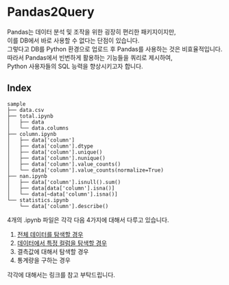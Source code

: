 # Pandas2Query
Pandas는 데이터 분석 및 조작을 위한 굉장히 편리한 패키지이지만,   
이를 DB에서 바로 사용할 수 없다는 단점이 있습니다.   
그렇다고 DB를 Python 환경으로 업로드 후 Pandas를 사용하는 것은 비효율적입니다.   
따라서 Pandas에서 빈번하게 활용하는 기능들을 쿼리로 제시하여,  
Python 사용자들의 SQL 능력을 향상시키고자 합니다.  

## Index
```
sample  
├── data.csv         
├── total.ipynb           
│   ├── data         
│   └── data.columns                 
├── column.ipynb  
│   ├── data['column']
│   ├── data['column'].dtype              
│   ├── data['column'].unique()
│   ├── data['column'].nunique()
│   ├── data['column'].value_counts()
│   └── data['column'].value_counts(normalize=True)
├── nan.ipynb  
│   ├── data['column'].isnull().sum()                
│   ├── data[data['column'].isna()]
│   └── data[~data['column'].isna()]                         
└── statistics.ipynb        
    └── data['column'].describe()
```
4개의 .ipynb 파일은 각각 다음 4가지에 대해서 다루고 있습니다.  
1) [전체 데이터를 탐색할 경우](https://github.com/Le2Seungyoon/Pandas2Query/blob/main/sample/total.ipynb)
2) [데이터에서 특정 컬럼을 탐색할 경우](https://github.com/Le2Seungyoon/Pandas2Query/blob/main/sample/column.ipynb)
3) 결측값에 대해서 탐색할 경우
4) 통계량을 구하는 경우

각각에 대해서는 링크를 참고 부탁드립니다.  
